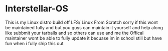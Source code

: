 # Interstellar-OS
This is my Linux distro build off LFS/ Linux From Scratch sorry if this wont be maintained fully and but you guys can maintain it yourself and help along like subbmit your tarballs and so others can use and me the Offical maintainer wont be able to fully update it becuase im in school still but have fun when i fully ship this out 
